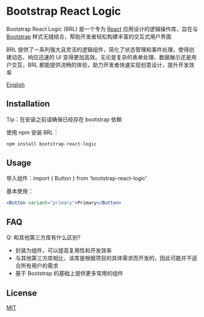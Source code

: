 # Bootstrap React Logic

Bootstrap React Logic (BRL) 是一个专为 [React](https://react.dev) 应用设计的逻辑操作库，旨在与 [Bootstrap](https://getbootstrap.com) 样式无缝结合，帮助开发者轻松构建丰富的交互式用户界面

BRL 提供了一系列强大且灵活的逻辑组件，简化了状态管理和事件处理，使得创建动态、响应迅速的 UI 变得更加高效。无论是复杂的表单处理、数据展示还是用户交互，BRL 都能提供流畅的体验，助力开发者快速实现创意设计，提升开发效率

[English](./README.md)

## Installation

Tip：在安装之前请确保已经存在 bootstrap 依赖

使用 npm 安装 BRL：

```bash
npm install bootstrap-react-logic
```

## Usage

导入组件：import { Button } from 'bootstrap-react-logic'

基本使用：

```jsx
<Button variant="primary">Primary</Button>
```

## FAQ

Q: 和其他第三方库有什么区别?

- 封装为组件，可以提高复用性和开发效率
- 与其他第三方库相比，该库是根据项目的具体需求而开发的，因此可能并不适合所有用户的需求
- 基于 Bootstrap 的基础上提供更多常用的组件

## License

[MIT](https://opensource.org/licenses/MIT)
